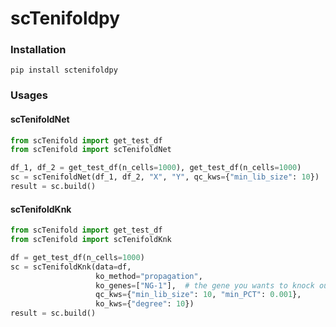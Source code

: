 # scTenifoldpy

### Installation
```
pip install sctenifoldpy
```


### Usages

#### scTenifoldNet
```python
from scTenifold import get_test_df
from scTenifold import scTenifoldNet

df_1, df_2 = get_test_df(n_cells=1000), get_test_df(n_cells=1000)
sc = scTenifoldNet(df_1, df_2, "X", "Y", qc_kws={"min_lib_size": 10})
result = sc.build()
```

#### scTenifoldKnk
```python
from scTenifold import get_test_df
from scTenifold import scTenifoldKnk

df = get_test_df(n_cells=1000)
sc = scTenifoldKnk(data=df,
                   ko_method="propagation",
                   ko_genes=["NG-1"],  # the gene you wants to knock out
                   qc_kws={"min_lib_size": 10, "min_PCT": 0.001},
                   ko_kws={"degree": 10})
result = sc.build()
```